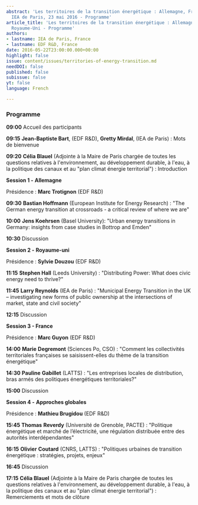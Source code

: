 ```yaml
---
abstract: 'Les territoires de la transition énergétique : Allemagne, France, Royaume-Uni.
  IEA de Paris, 23 mai 2016 - Programme'
article_title: 'Les territoires de la transition énergétique : Allemagne, France,
  Royaume-Uni - Programme'
authors:
- lastname: IEA de Paris, France
- lastname: EDF R&D, France
date: 2016-05-22T23:00:00.000+00:00
highlight: false
issue: content/issues/territories-of-energy-transition.md
needDOI: false
published: false
subissue: false
yt: false
language: French

---
```

### Programme

**09:00**   Accueil des participants

**09:15**   **Jean-Baptiste Bart**, (EDF R&D), **Gretty Mirdal**, (IEA de Paris) : Mots de bienvenue

**09:20**   **Célia Blauel** (Adjointe à la Maire de Paris chargée de toutes les questions relatives à l'environnement, au développement durable, à l'eau, à la politique des canaux et au "plan climat énergie territorial") : Introduction

**Session 1 -** **Allemagne**

Présidence : **Marc Trotignon** (EDF R&D)

**09:30**   **Bastian Hoffmann** (European Institute for Energy Research) : "The German energy transition at crossroads - a critical review of where we are"

**10:00**   **Jens Koehrsen** (Basel University): "Urban energy transitions in Germany: insights from case studies in Bottrop and Emden"

**10:30**   Discussion

**Session 2 -** **Royaume-uni**

Présidence : **Sylvie Douzou** (EDF R&D)

**11:15**   **Stephen Hall** (Leeds University) : "Distributing Power: What does civic energy need to thrive?"

**11:45**   **Larry Reynolds** (IEA de Paris) : "Municipal Energy Transition in the UK – investigating new forms of public ownership at the intersections of market, state and civil society"

**12:15**  Discussion

**Session 3 - France**

Présidence : **Marc Guyon** (EDF R&D)

**14:00**   **Marie** **Degremont** (Sciences Po, CSO) : "Comment les collectivités territoriales françaises se saisissent-elles du thème de la transition énergétique"

**14:30**   **Pauline** **Gabillet** (LATTS) : "Les entreprises locales de distribution, bras armés des politiques énergétiques territoriales?"

**15:00**   Discussion

**Session 4 -** **Approches globales**

Présidence : **Mathieu Brugidou** (EDF R&D)

**15:45**  **Thomas** **Reverdy** (Université de Grenoble, PACTE) : "Politique énergétique et marché de l’électricité, une régulation distribuée entre des autorités interdépendantes"

**16:15**   **Olivier** **Coutard** (CNRS, LATTS) : "Politiques urbaines de transition énergétique : stratégies, projets, enjeux"

**16:45**   Discussion

**17:15**   **Célia Blauel** (Adjointe à la Maire de Paris chargée de toutes les questions relatives à l'environnement, au développement durable, à l'eau, à la politique des canaux et au "plan climat énergie territorial") : Remerciements et mots de clôture